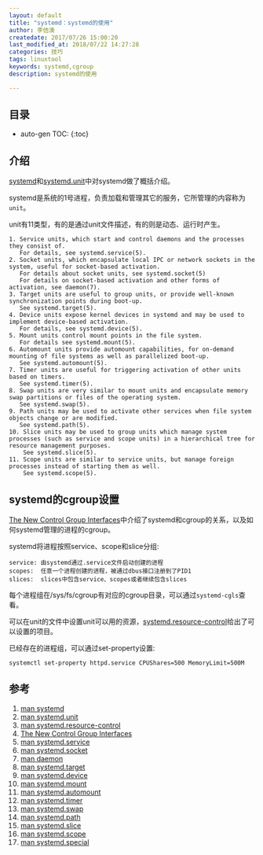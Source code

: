 ```yaml
---
layout: default
title: "systemd：systemd的使用"
author: 李佶澳
createdate: 2017/07/26 15:00:20
last_modified_at: 2018/07/22 14:27:28
categories: 技巧
tags: linuxtool
keywords: systemd,cgroup
description: systemd的使用

---
```


## 目录
* auto-gen TOC:
{:toc}

## 介绍

[systemd][1]和[systemd.unit][1]中对systemd做了概括介绍。

systemd是系统的1号进程，负责加载和管理其它的服务，它所管理的内容称为`unit`。

unit有11类型，有的是通过unit文件描述，有的则是动态、运行时产生。

	1. Service units, which start and control daemons and the processes they consist of.
	   For details, see systemd.service(5).
	2. Socket units, which encapsulate local IPC or network sockets in the system, useful for socket-based activation. 
	   For details about socket units, see systemd.socket(5)
	   For details on socket-based activation and other forms of activation, see daemon(7).
	3. Target units are useful to group units, or provide well-known synchronization points during boot-up.
	   See systemd.target(5).
	4. Device units expose kernel devices in systemd and may be used to implement device-based activation.
	   For details, see systemd.device(5).
	5. Mount units control mount points in the file system.
	   For details see systemd.mount(5).
	6. Automount units provide automount capabilities, for on-demand mounting of file systems as well as parallelized boot-up. 
	   See systemd.automount(5).
	7. Timer units are useful for triggering activation of other units based on timers. 
	   See systemd.timer(5).
	8. Swap units are very similar to mount units and encapsulate memory swap partitions or files of the operating system. 
	   See systemd.swap(5).
	9. Path units may be used to activate other services when file system objects change or are modified. 
	   See systemd.path(5).
	10. Slice units may be used to group units which manage system processes (such as service and scope units) in a hierarchical tree for resource management purposes. 
	    See systemd.slice(5).
	11. Scope units are similar to service units, but manage foreign processes instead of starting them as well. 
	    See systemd.scope(5).

## systemd的cgroup设置

[The New Control Group Interfaces][4]中介绍了systemd和cgroup的关系，以及如何systemd管理的进程的cgroup。

systemd将进程按照service、scope和slice分组:

	service: 由systemd通过.service文件启动创建的进程
	scopes:  任意一个进程创建的进程，被通过dbus接口注册到了PID1
	slices:  slices中包含service、scopes或者继续包含slices

每个进程组在/sys/fs/cgroup有对应的cgroup目录，可以通过`systemd-cgls`查看。

可以在unit的文件中设置unit可以用的资源，[systemd.resource-control][3]给出了可以设置的项目。

已经存在的进程组，可以通过set-property设置:

	systemctl set-property httpd.service CPUShares=500 MemoryLimit=500M

## 参考

1. [man systemd][1]
2. [man systemd.unit][2]
3. [man systemd.resource-control][3]
4. [The New Control Group Interfaces][4]
5. [man systemd.service][5]
6. [man systemd.socket][6]
7. [man daemon][7]
8. [man systemd.target][8]
9. [man systemd.device][9]
10. [man systemd.mount][10]
11. [man systemd.automount][11]
12. [man systemd.timer][12]
13. [man systemd.swap][13]
14. [man systemd.path][14]
15. [man systemd.slice][15]
16. [man systemd.scope][16]
17. [man systemd.special][17]

[1]: https://www.freedesktop.org/software/systemd/man/systemd.html#  "man systemd"
[2]: https://www.freedesktop.org/software/systemd/man/systemd.unit.html  "man systemd.unit" 
[3]: https://www.freedesktop.org/software/systemd/man/systemd.resource-control.html "man systemd.resource-control"
[4]: https://www.freedesktop.org/wiki/Software/systemd/ControlGroupInterface/  "The New Control Group Interfaces"
[5]: https://www.freedesktop.org/software/systemd/man/systemd.service.html#  "man systemd.service"
[6]: https://www.freedesktop.org/software/systemd/man/systemd.socket.html#  "man systemd.socket"
[7]: https://www.freedesktop.org/software/systemd/man/daemon.html# "man daemon"
[8]: https://www.freedesktop.org/software/systemd/man/systemd.target.html# "man systemd.target"
[9]: https://www.freedesktop.org/software/systemd/man/systemd.device.html#  "man systemd.device"
[10]: https://www.freedesktop.org/software/systemd/man/systemd.mount.html# "man systemd.mount"
[11]: https://www.freedesktop.org/software/systemd/man/systemd.automount.html# "man systemd.automount"
[12]: https://www.freedesktop.org/software/systemd/man/systemd.timer.html#  "man systemd.timer"
[13]: https://www.freedesktop.org/software/systemd/man/systemd.swap.html# "man systemd.swap"
[14]: https://www.freedesktop.org/software/systemd/man/systemd.path.html# "man systemd.path"
[15]: https://www.freedesktop.org/software/systemd/man/systemd.slice.html# "man systemd.slice"
[16]: https://www.freedesktop.org/software/systemd/man/systemd.scope.html# "man systemd.scope"
[17]: https://www.freedesktop.org/software/systemd/man/systemd.special.html# "man systemd.special"
